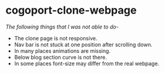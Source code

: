 # cogoport-clone-webpage

*The following things that I was not able to do-*
<ul>
  <li>The clone page is not responsive.</li>
  <li>Nav bar is not stuck at one position after scrolling down.</li>
  <li> In many places animations are missing.</li>
  <li> Below blog section curve is not there.</li>
  <li> In some places font-size may differ from the real webpage.</li>
</ul>


